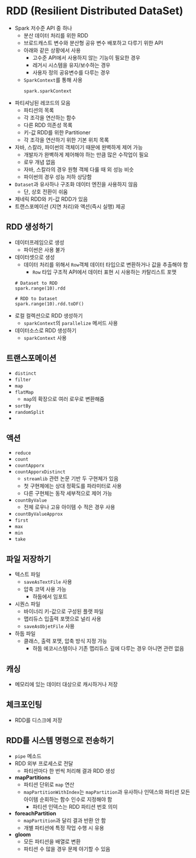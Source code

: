 # RDD (Resilient Distributed DataSet)
* Spark 저수준 API 중 하나
  * 분산 데이터 처리를 위한 RDD
  * 브로드캐스트 변수와 분산형 공유 변수 배포하고 다루기 위한 API
  * 아래와 같은 상황에서 사용
    * 고수준 API에서 사용하지 않는 기능이 필요한 경우
    * 레거시 시스템을 유지/보수하는 경우
    * 사용자 정의 공유변수를 다루는 경우
  * ```SparkContext```를 통해 사용
      ```
      spark.sparkContext
      ```
* 파티셔닝된 레코드의 모음
  * 파티션의 목록
  * 각 조각을 연산하는 함수
  * 다른 RDD 의존성 목록
  * 키-값 RDD를 위한 Partitioner
  * 각 조각을 연산하기 위한 기본 위치 목록 
* 자바, 스칼라, 파이썬의 객체이기 때문에 완벽하게 제어 가능
  * 개발자가 완벽하게 제어해야 하는 만큼 많은 수작업이 필요
  * 로우 개념 없음
  * 자바, 스칼라의 경우 원형 객체 다룰 때 외 성능 비슷
  * 파이썬의 경우 성능 저하 상당함
* ```Dataset```과 유사하나 구조화 데이터 엔진을 사용하지 않음
  *  단, 상호 전환이 쉬움
* 제네릭 RDD와 키-값 RDD가 있음
* 트랜스포메이션 (지연 처리)와 액션(즉시 실행) 제공

## RDD 생성하기
* 데이터프레임으로 생성
  * 파이썬은 사용 불가
* 데이터셋으로 생성
  * 데이터 처리를 위해서 ```Row```객체 데이터 타입으로 변환하거나 값을 추출해야 함
    * ```Row``` 타입 구조적 API에서 데이터 표현 시 사용하는 카탈리스트 포맷
  ```
  # Dataset to RDD
  spark.range(10).rdd
 
  # RDD to Dataset
  spark.range(10).rdd.toDF()
  ```
* 로컬 컬렉션으로 RDD 생성하기
  * ```sparkContext```의 ```parallelize``` 메서드 사용
* 데이터소스로 RDD 생성하기
  * ```sparkContext``` 사용

## 트랜스포메이션
* ```distinct```
* ```filter```
* ```map```
* ```flatMap```
  * ```map```의 확장으로 여러 로우로 변환해줌
* ```sortBy```
* ```randomSplit```
* 

## 액션
  * ```reduce```
  * ```count```
  * ```countApporx```
  * ```countApporxDistinct```
    * ```streamlib``` 관련 논문 기반 두 구현체가 있음
    * 첫 구현체에는 상대 정확도를 파라미터로 사용
    * 다른 구현체는 동작 세부적으로 제어 가능
  * ```countByValue```
    * 전체 로우나 고유 아이템 수 적은 경우 사용
  * ```countByValueApprox```
  * ```first```
  * ```max```
  * ```min```
  * ```take```

## 파일 저장하기
* 텍스트 파일
  * ```saveAsTextFile``` 사용
  * 압축 코덱 사용 가능
    * 하둡에서 임포트
* 시퀀스 파일
  * 바이너리 키-값으로 구성된 플랫 파일
  * 맵리듀스 입출력 포맷으로 널리 사용
  * ```saveAsObjetFile``` 사용
* 하둡 파일
  * 클래스, 출력 포맷, 압축 방식 지정 가능
    * 하둡 에코시스템이나 기존 맵리듀스 깊에 다루는 경우 아니면 관련 없음

## 캐싱
* 메모리에 있는 데이터 대상으로 캐시하거나 저장

## 체크포인팅
* RDD를 디스크에 저장

## RDD를 시스템 명령으로 전송하기
* ```pipe``` 메소드
* RDD 외부 프로세스로 전달
  * 파티션마다 한 번씩 처리해 결과 RDD 생성
* **mapPartitions**
  * 파티션 단위로 ```map``` 연산
  * ```mapPartitionWithIndex```는 ```mapPartition```과 유사하나 인덱스와 파티션 모든 아이템 순회하는 함수 인수로 지정해야 함
    * 파티션 인덱스는 RDD 파티션 번호 의미
* **foreachPartition**
  *  ```mapPartition```과 달리 결과 반환 안 함
  * 개별 파티션에 특정 작업 수행 시 유용
* **gloom**
  * 모든 파티션을 배열로 변환
  * 파티션 수 많을 경우 문제 야기할 수 있음